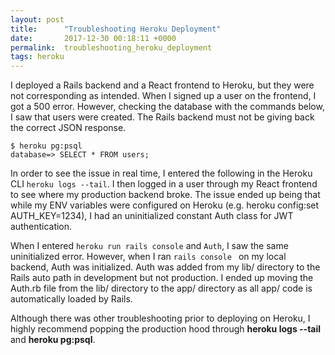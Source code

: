 ```yaml
---
layout: post
title:      "Troubleshooting Heroku Deployment"
date:       2017-12-30 00:18:11 +0000
permalink:  troubleshooting_heroku_deployment
tags: heroku
---
```



I deployed a Rails backend and a React frontend to Heroku, but they were not corresponding as intended. When I signed up a user on the frontend, I got a 500 error. However, checking the database with the commands below, I saw that users were created. The Rails backend must not be giving back the correct JSON response.

```
$ heroku pg:psql
database=> SELECT * FROM users;
```

In order to see the issue in real time, I entered the following in the Heroku CLI `heroku logs --tail`. I then logged in a user through my React frontend to see where my production backend broke. The issue ended up being that while my ENV variables were configured on Heroku (e.g. heroku config:set AUTH_KEY=1234), I had an uninitialized constant Auth class for JWT authentication.

When I entered `heroku run rails console` and `Auth`, I saw the same uninitialized error. However, when I ran `rails console ` on my local backend, Auth was initialized. Auth was added from my lib/ directory to the Rails auto path in development but not production. I ended up moving the Auth.rb file from the lib/ directory to the app/ directory as all app/ code is automatically loaded by Rails.

Although there was other troubleshooting prior to deploying on Heroku, I highly recommend popping the production hood through **heroku logs --tail** and **heroku pg:psql**.
